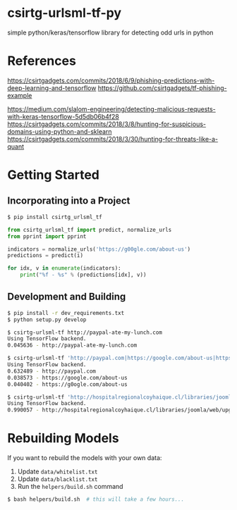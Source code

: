 # csirtg-urlsml-tf-py
simple python/keras/tensorflow library for detecting odd urls in python

# References

https://csirtgadgets.com/commits/2018/6/9/phishing-predictions-with-deep-learning-and-tensorflow
https://github.com/csirtgadgets/tf-phishing-example

https://medium.com/slalom-engineering/detecting-malicious-requests-with-keras-tensorflow-5d5db06b4f28
https://csirtgadgets.com/commits/2018/3/8/hunting-for-suspicious-domains-using-python-and-sklearn
https://csirtgadgets.com/commits/2018/3/30/hunting-for-threats-like-a-quant

# Getting Started

## Incorporating into a Project

```bash
$ pip install csirtg_urlsml_tf
```

```python
from csirtg_urlsml_tf import predict, normalize_urls
from pprint import pprint

indicators = normalize_urls('https://g00gle.com/about-us')
predictions = predict(i)

for idx, v in enumerate(indicators):
    print("%f - %s" % (predictions[idx], v))
```


## Development and Building
```bash
$ pip install -r dev_requirements.txt
$ python setup.py develop

$ csirtg-urlsml-tf http://paypal-ate-my-lunch.com
Using TensorFlow backend.
0.045636 - http://paypal-ate-my-lunch.com

$ csirtg-urlsml-tf 'http://paypal.com|https://google.com/about-us|https://g0ogle.com/about-us'
Using TensorFlow backend.
0.632489 - http://paypal.com
0.038573 - https://google.com/about-us
0.040402 - https://g0ogle.com/about-us

$ csirtg-urlsml-tf 'http://hospitalregionalcoyhaique.cl/libraries/joomla/web/upgrade/verification/32216DN73N1C35BM7D9M/card.php'
Using TensorFlow backend.
0.990057 - http://hospitalregionalcoyhaique.cl/libraries/joomla/web/upgrade/verification/32216DN73N1C35BM7D9M/card.php
```

# Rebuilding Models

If you want to rebuild the models with your own data:

1. Update `data/whitelist.txt`
1. Update `data/blacklist.txt`
1. Run the `helpers/build.sh` command

```bash
$ bash helpers/build.sh  # this will take a few hours...
```
